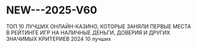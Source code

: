 # NEW---2025-V60
ТОП 10 ЛУЧШИХ ОНЛАЙН-КАЗИНО, КОТОРЫЕ ЗАНЯЛИ ПЕРВЫЕ МЕСТА В РЕЙТИНГЕ ИГР НА НАЛИЧНЫЕ ДЕНЬГИ, ДОВЕРИЯ И ДРУГИХ ЗНАЧИМЫХ КРИТЕРИЕВ 2024 10 лучших 

